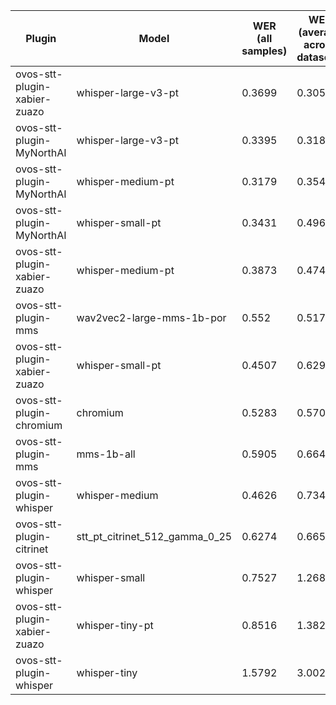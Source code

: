 |Plugin|Model|WER<br>(all samples)| WER<br>(average across datasets) | Damerau Similarity | Score |
|-----|-----|--------------------|----------------------------------|--------------------|-------|
| ovos-stt-plugin-xabier-zuazo | whisper-large-v3-pt | 0.3699 | 0.3054 | 0.7593 | 50.2908 |
| ovos-stt-plugin-MyNorthAI | whisper-large-v3-pt | 0.3395 | 0.3183 | 0.7321 | 49.1317 |
| ovos-stt-plugin-MyNorthAI | whisper-medium-pt | 0.3179 | 0.3544 | 0.7252 | 48.1407 |
| ovos-stt-plugin-MyNorthAI | whisper-small-pt | 0.3431 | 0.4966 | 0.8131 | 47.1748 |
| ovos-stt-plugin-xabier-zuazo | whisper-medium-pt | 0.3873 | 0.4746 | 0.7857 | 44.7088 |
| ovos-stt-plugin-mms | wav2vec2-large-mms-1b-por | 0.552 | 0.5179 | 0.8159 | 37.9399 |
| ovos-stt-plugin-xabier-zuazo | whisper-small-pt | 0.4507 | 0.6295 | 0.7712 | 35.4688 |
| ovos-stt-plugin-chromium | chromium | 0.5283 | 0.5709 | 0.7339 | 33.054 |
| ovos-stt-plugin-mms | mms-1b-all | 0.5905 | 0.6645 | 0.8099 | 30.168 |
| ovos-stt-plugin-whisper | whisper-medium | 0.4626 | 0.7345 | 0.7363 | 29.5581 |
| ovos-stt-plugin-citrinet | stt_pt_citrinet_512_gamma_0_25 | 0.6274 | 0.6654 | 0.7247 | 25.6234 |
| ovos-stt-plugin-whisper | whisper-small | 0.7527 | 1.2683 | 0.7306 | -0.7684 |
| ovos-stt-plugin-xabier-zuazo | whisper-tiny-pt | 0.8516 | 1.3824 | 0.6301 | -7.3694 |
| ovos-stt-plugin-whisper | whisper-tiny | 1.5792 | 3.0024 | 0.5023 | -64.831 |